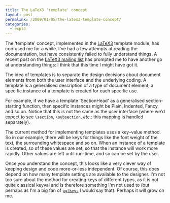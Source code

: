 ```yaml
---
title: The LaTeX3 'template' concept
layout: post
permalink: /2009/01/05/the-latex3-template-concept/
categories:
  - expl3
---
```

The 'template' concept, implemented in the [LaTeX3](https://www.latex-project.org/latex3.html) template module, has confused me for a while. I've had a few attempts at reading the documentation, but have consistently failed to fully understand things. A recent post on the [LaTeX3 mailing list](https://listserv.uni-heidelberg.de/cgi-bin/wa?A0=LATEX-L) has prompted me to have another go at understanding things: I think that this time I might have got it.

The idea of templates is to separate the design decisions about document elements from both the user interface and the underlying coding. A template is a generalised description of a type of document element; a specific instance of a template is created for each specific use.

For example, if we have a template 'SectionHead' as a generalised section-starting function, then specific instances might be Plain, Indented, Fancy, and so on. Notice that this is not the same as the user interface (where we'd expect to see `\section`, `\subsection`, _etc_.: this mapping is handled separately).

The current method for implementing templates uses a key–value method. So in our example, there will be keys for things like the font weight of the text, the surrounding whitespace and so on. When an instance of a template is created, so of these values are set, so that the instance will work more rapidly. Other values are left until run-time, and so can be set by the user.

Once you understand the concept, this looks like a very clever way of keeping design and code more-or-less independent. Of course, this does depend on how many template settings are available to the designer. I'm not too sure about the method for creating keys of different types, as it is not quite classical keyval and is therefore something I'm not used to (but perhaps as I'm a big fan of [`pgfkeys`](https://ctan.org/pkg/pgf) I would say that). Perhaps it will grow on me.
